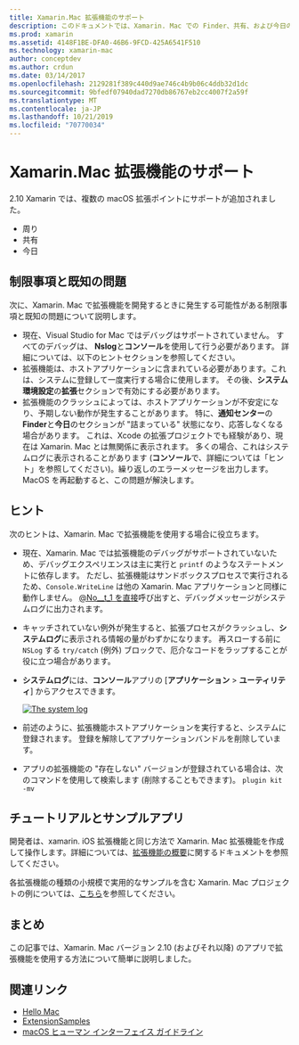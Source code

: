 ```yaml
---
title: Xamarin.Mac 拡張機能のサポート
description: このドキュメントでは、Xamarin. Mac での Finder、共有、および今日の拡張機能のサポートについて説明します。 制限事項と既知の問題、チュートリアルとサンプルアプリへのリンク、および拡張機能を使用するためのヒントについて説明します。
ms.prod: xamarin
ms.assetid: 4148F1BE-DFA0-46B6-9FCD-425A6541F510
ms.technology: xamarin-mac
author: conceptdev
ms.author: crdun
ms.date: 03/14/2017
ms.openlocfilehash: 2129281f389c440d9ae746c4b9b06c4ddb32d1dc
ms.sourcegitcommit: 9bfedf07940dad7270db86767eb2cc4007f2a59f
ms.translationtype: MT
ms.contentlocale: ja-JP
ms.lasthandoff: 10/21/2019
ms.locfileid: "70770034"
---
```

# <a name="xamarinmac-extension-support"></a>Xamarin.Mac 拡張機能のサポート

2\.10 Xamarin では、複数の macOS 拡張ポイントにサポートが追加されました。

- 周り
- 共有
- 今日

<a name="Limitations-and-Known-Issues" />

## <a name="limitations-and-known-issues"></a>制限事項と既知の問題

次に、Xamarin. Mac で拡張機能を開発するときに発生する可能性がある制限事項と既知の問題について説明します。

- 現在、Visual Studio for Mac ではデバッグはサポートされていません。 すべてのデバッグは、 **Nslog**と**コンソール**を使用して行う必要があります。 詳細については、以下のヒントセクションを参照してください。
- 拡張機能は、ホストアプリケーションに含まれている必要があります。これは、システムに登録して一度実行する場合に使用します。 その後、**システム環境設定**の**拡張**セクションで有効にする必要があります。 
- 拡張機能のクラッシュによっては、ホストアプリケーションが不安定になり、予期しない動作が発生することがあります。 特に、**通知センター**の**Finder**と**今日**のセクションが "詰まっている" 状態になり、応答しなくなる場合があります。 これは、Xcode の拡張プロジェクトでも経験があり、現在は Xamarin. Mac とは無関係に表示されます。 多くの場合、これはシステムログに表示されることがあります (**コンソール**で、詳細については「ヒント」を参照してください)。繰り返しのエラーメッセージを出力します。 MacOS を再起動すると、この問題が解決します。

<a name="Tips" />

## <a name="tips"></a>ヒント

次のヒントは、Xamarin. Mac で拡張機能を使用する場合に役立ちます。

- 現在、Xamarin. Mac では拡張機能のデバッグがサポートされていないため、デバッグエクスペリエンスは主に実行と `printf` のようなステートメントに依存します。 ただし、拡張機能はサンドボックスプロセスで実行されるため、`Console.WriteLine` は他の Xamarin. Mac アプリケーションと同様に動作しません。 [@No__t_1 を直接](https://gist.github.com/chamons/e2e409013a449cfbe1f2fbe5547f6554)呼び出すと、デバッグメッセージがシステムログに出力されます。
- キャッチされていない例外が発生すると、拡張プロセスがクラッシュし、**システムログ**に表示される情報の量がわずかになります。 再スローする前に `NSLog` する `try/catch` (例外) ブロックで、厄介なコードをラップすることが役に立つ場合があります。
- **システムログ**には、**コンソール**アプリの [**アプリケーション** > **ユーティリティ**] からアクセスできます。

    [![](extensions-images/extension02.png "The system log")](extensions-images/extension02.png#lightbox)
- 前述のように、拡張機能ホストアプリケーションを実行すると、システムに登録されます。 登録を解除してアプリケーションバンドルを削除しています。 
- アプリの拡張機能の "存在しない" バージョンが登録されている場合は、次のコマンドを使用して検索します (削除することもできます)。 `plugin kit -mv`

<a name="Walkthrough-and-Sample-App" />

## <a name="walkthrough-and-sample-app"></a>チュートリアルとサンプルアプリ

開発者は、xamarin. iOS 拡張機能と同じ方法で Xamarin. Mac 拡張機能を作成して操作します。詳細については、[拡張機能の概要](~/ios/platform/extensions.md)に関するドキュメントを参照してください。

各拡張機能の種類の小規模で実用的なサンプルを含む Xamarin. Mac プロジェクトの例については、[こちら](https://docs.microsoft.com/samples/xamarin/mac-samples/extensionsamples)を参照してください。

<a name="Summary" />

## <a name="summary"></a>まとめ

この記事では、Xamarin. Mac バージョン 2.10 (およびそれ以降) のアプリで拡張機能を使用する方法について簡単に説明しました。

## <a name="related-links"></a>関連リンク

- [Hello Mac](~/mac/get-started/hello-mac.md)
- [ExtensionSamples](https://docs.microsoft.com/samples/xamarin/mac-samples/extensionsamples)
- [macOS ヒューマン インターフェイス ガイドライン](https://developer.apple.com/design/human-interface-guidelines/macos/overview/themes/)

